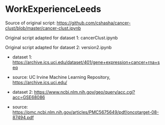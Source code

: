 # WorkExperienceLeeds

Source of original script: https://github.com/cshasha/cancer-clust/blob/master/cancer-clust.ipynb

Original script adapted for dataset 1: cancerClust.ipynb

Original script adapted for dataset 2: version2.ipynb

- dataset 1: https://archive.ics.uci.edu/dataset/401/gene+expression+cancer+rna+seq
- source: UC Irvine Machine Learning Repository, https://archive.ics.uci.edu/

- dataset 2: https://www.ncbi.nlm.nih.gov/geo/query/acc.cgi?acc=GSE68086
- source: https://pmc.ncbi.nlm.nih.gov/articles/PMC5675649/pdf/oncotarget-08-87494.pdf

